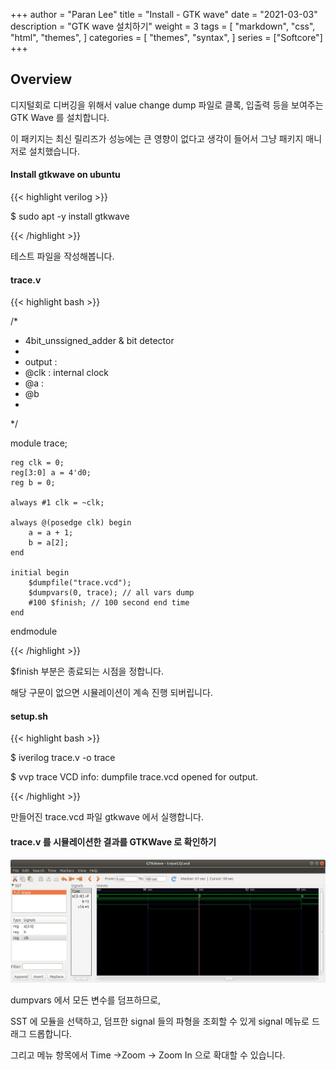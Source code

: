 +++
author = "Paran Lee"
title = "Install - GTK wave"
date = "2021-03-03"
description = "GTK wave 설치하기"
weight = 3
tags = [
    "markdown",
    "css",
    "html",
    "themes",
]
categories = [
    "themes",
    "syntax",
]
series = ["Softcore"]
+++

## Overview

디지털회로 디버깅을 위해서 value change dump 파일로 클록, 입출력 등을 보여주는 GTK Wave 를 설치합니다. 

이 패키지는 최신 릴리즈가 성능에는 큰 영향이 없다고 생각이 들어서 그냥 패키지 매니저로 설치했습니다.

<!--more-->

#### Install gtkwave on ubuntu
{{< highlight verilog >}}

$ sudo apt -y install gtkwave

{{< /highlight >}}

테스트 파일을 작성해봅니다.

#### trace.v
{{< highlight bash >}}

/*
 * 4bit_unssigned_adder & bit detector
 *
 * output : 
 * @clk : internal clock
 * @a : 
 * @b
 * 
 */

module trace;
    
    reg clk = 0;
    reg[3:0] a = 4'd0;
    reg b = 0;
    
    always #1 clk = ~clk;
    
    always @(posedge clk) begin
        a = a + 1;
        b = a[2];
    end
    
    initial begin
        $dumpfile("trace.vcd");
        $dumpvars(0, trace); // all vars dump
        #100 $finish; // 100 second end time
    end 
    
endmodule

{{< /highlight >}}

$finish 부분은 종료되는 시점을 정합니다.

해당 구문이 없으면 시뮬레이션이 계속 진행 되버립니다.

#### setup.sh
{{< highlight bash >}}

$ iverilog trace.v -o trace

$ vvp trace
VCD info: dumpfile trace.vcd opened for output.

{{< /highlight >}}

만들어진 trace.vcd 파일 gtkwave 에서 실행합니다.

#### trace.v 를 시뮬레이션한 결과를 GTKWave 로 확인하기

<p></p>

<img src= "/images/softcore/gtk-wave.png">

<p></p>

dumpvars 에서 모든 변수를 덤프하므로, 

SST 에 모듈을 선택하고, 덤프한 signal 들의 파형을 조회할 수 있게 signal 메뉴로 드래그 드롭합니다.

그리고 메뉴 항목에서 Time →Zoom → Zoom In 으로 확대할 수 있습니다.

